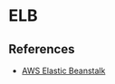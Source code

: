 # ELB






## References

* [AWS Elastic Beanstalk](https://docs.aws.amazon.com/elasticbeanstalk/latest/dg/health-enhanced-cloudwatch.html)




